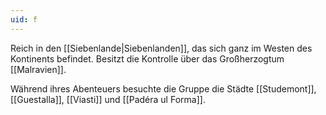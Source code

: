 ```yaml
---
uid: f
---
```

Reich in den [[Siebenlande|Siebenlanden]], das sich ganz im Westen des Kontinents befindet. Besitzt die Kontrolle über das Großherzogtum [[Malravien]].

Während ihres Abenteuers besuchte die Gruppe die Städte [[Studemont]], [[Guestalla]], [[Viasti]] und [[Padéra ul Forma]]. 